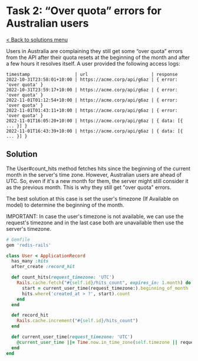 # Task 2: “Over quota” errors for Australian users

[< Back to solutions menu](../readme.md)

Users in Australia are complaining they still get some “over quota” errors from the API after their quota resets at the beginning of the month and after a few hours it resolves itself. A user provided the following access logs:

```
timestamp                 | url                        | response
2022-10-31T23:58:01+10:00 | https://acme.corp/api/g6az | { error: 'over quota' }
2022-10-31T23:59:17+10:00 | https://acme.corp/api/g6az | { error: 'over quota' }
2022-11-01T01:12:54+10:00 | https://acme.corp/api/g6az | { error: 'over quota' }
2022-11-01T01:43:11+10:00 | https://acme.corp/api/g6az | { error: 'over quota' }
2022-11-01T16:05:20+10:00 | https://acme.corp/api/g6az | { data: [{ ... }] }
2022-11-01T16:43:39+10:00 | https://acme.corp/api/g6az | { data: [{ ... }] }
```

## Solution

The User#count_hits method fetches hits since the beginning of the current month in the server's time zone. However, Australian users are ahead of UTC. So, even if it's a new month for them, the server might still consider it as the previous month. This is why they still get "over quota" errors.

The best solution at this case is set the user's timezone (If Available on model) to determine the beginning of the month.

IMPORTANT: In case the user's timezone is not available, we can use the request's timezone and in the last case both are unavailable then use the server's timezone.

```Ruby
# Gemfile
gem 'redis-rails'
```

```Ruby
class User < ApplicationRecord
  has_many :hits
  after_create :record_hit

  def count_hits(request_timezone: 'UTC')
    Rails.cache.fetch("#{self.id}/hits_count", expires_in: 1.month) do
      start = current_user_time(request_timezone:).beginning_of_month
      hits.where('created_at > ?', start).count
    end
  end

  def record_hit
    Rails.cache.increment("#{self.id}/hits_count")
  end

  def current_user_time(request_timezone: 'UTC')
    @current_user_time ||= Time.now.in_time_zone(self.timezone || request_timezone)
  end
end
```
